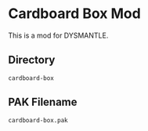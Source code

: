 # Cardboard Box Mod

This is a mod for DYSMANTLE.

## Directory

`cardboard-box`

## PAK Filename

`cardboard-box.pak`